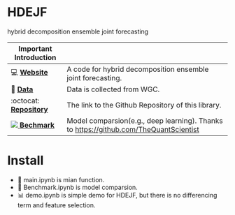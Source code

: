 # HDEJF
hybrid decomposition ensemble joint forecasting


| Important Introduction                               |                                                                      |
| --------------------------------------------- | -------------------------------------------------------------------- |
| :computer: **[Website]**                      | A code for hybrid decomposition ensemble joint forecasting.|
| :orange_book: **[Data]**                      | Data is collected from WGC.|
| :octocat: **[Repository]**                    | The link to the Github Repository of this library.                   |
| [![][Slack Logo] **Bechmark**][Bechmark]    | Model comparsion(e.g., deep learning). Thanks to https://github.com/TheQuantScientist          |

[Website]: https://github.com/zhxmdy/HDEJF
[Repository]: https://github.com/zhxmdy/HDEJF
[Slack Logo]: https://github.com/sdv-dev/SDV/blob/stable/docs/images/slack.png
[Bechmark]: https://github.com/TheQuantScientist/LiteFormer
[Data]:https://www.gold.org/goldhub/data

# Install
* 🔄 main.ipynb is mian function.
* 🧠 Benchmark.ipynb is model comparsion.
* 📊 demo.ipynb is simple demo for HDEJF, but there is no differencing term and feature selection.
